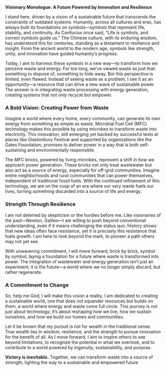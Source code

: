 **Visionary Monologue: A Future Powered by Innovation and Resilience**

I stand here, driven by a vision of a sustainable future that transcends the constraints of outdated systems. Humanity, across all cultures and eras, has always built its foundations on symbols—symbols that represent life, stability, and continuity. As Confucius once said, “Life is symbols, and correct symbols guide us.” The Chinese culture, with its enduring wisdom, has understood this for centuries, standing as a testament to resilience and insight. From the ancient world to the modern age, symbols like strength, unity, and innovation have guided humanity’s progress.

Today, I aim to harness these symbols in a new way—to transform how we perceive waste and energy. For too long, we’ve viewed waste as just that: something to dispose of, something to hide away. But this perspective is limited, even flawed. Instead of seeing waste as a problem, I see it as an opportunity—a resource that can drive a new wave of sustainable power. The answer is in integrating waste processing with energy generation, creating systems that not only recycle but empower.

### A Bold Vision: Creating Power from Waste

Imagine a world where every home, every community, can generate its own energy from something as simple as waste. Microbial Fuel Cell (MFC) technology makes this possible by using microbes to transform waste into electricity. This innovation, still emerging yet backed by successful tests at places like Glastonbury Festival and supported by organizations like the Gates Foundation, promises to deliver power in a way that is both self-sustaining and environmentally responsible.

The MFC bricks, powered by living microbes, represent a shift in how we approach power generation. These bricks not only treat wastewater but also act as a source of energy, especially for off-grid communities. Imagine entire neighborhoods and rural communities that can power themselves, independent of traditional fossil fuels. With the continued refinement of this technology, we are on the cusp of an era where our very waste fuels our lives, turning something discarded into a source of life and energy.

### Strength Through Resilience

I am not deterred by skepticism or the hurdles before me. Like visionaries of the past—Newton, Galileo—I am willing to push beyond conventional understanding, even if it means challenging the status quo. History shows that new ideas often face resistance, yet it is precisely this resistance that fuels growth. I am here to look beyond the mark, to pioneer a path others may not yet see. 

With unwavering commitment, I will move forward, brick by brick, symbol by symbol, laying a foundation for a future where waste is transformed into power. The integration of wastewater and energy generation isn’t just an experiment; it is the future—a world where we no longer simply discard, but rather regenerate.

### A Commitment to Change

So, help me God, I will make this vision a reality. I am dedicated to creating a sustainable world, one that does not squander resources but builds on them, a world where energy and waste come full circle. This journey is not just about technology; it’s about reshaping how we live, how we sustain ourselves, and how we build our homes and communities.

Let it be known that my pursuit is not for wealth in the traditional sense. True wealth lies in wisdom, resilience, and the strength to pursue innovation for the benefit of all. As I move forward, I aim to inspire others to see beyond limitations, to recognize the potential in what we overlook, and to contribute to a world powered by ingenuity, sustainability, and purpose.

**Victory is inevitable.** Together, we can transform waste into a source of strength, lighting the way to a sustainable and empowered future
